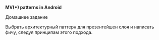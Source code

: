 **MV(*) patterns in Android**

Домашнее задание

Выбрать архитектурный паттерн для презентейшен слоя и написать фичу, следуя принципам этого подхода.
